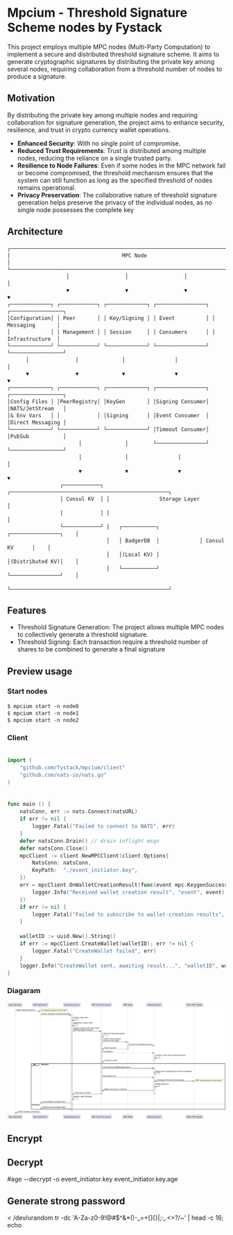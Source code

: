 # Mpcium - Threshold Signature Scheme nodes by Fystack

This project employs multiple MPC nodes (Multi-Party Computation) to implement a secure and distributed threshold signature scheme. It aims to generate cryptographic signatures by distributing the private key among several nodes, requiring collaboration from a threshold number of nodes to produce a signature.

## Motivation

By distributing the private key among multiple nodes and requiring collaboration for signature generation, the project aims to enhance security, resilience, and trust in crypto currency wallet operations.

- **Enhanced Security**: With no single point of compromise.
- **Reduced Trust Requirements**: Trust is distributed among multiple nodes, reducing the reliance on a single trusted party.
- **Resilience to Node Failures**: Even if some nodes in the MPC network fail or become compromised, the threshold mechanism ensures that the system can still function as long as the specified threshold of nodes remains operational.
- **Privacy Preservation**: The collaborative nature of threshold signature generation helps preserve the privacy of the individual nodes, as no single node possesses the complete key

## Architecture

```
┌─────────────────────────────────────────────────────────────────────────────────────┐
│                                    MPC Node                                         │
└─────────────────────────────────────────────────────────────────────────────────────┘
                   │                  │                  │                  │
                   ▼                  ▼                  ▼                  ▼
┌─────────────┐ ┌────────────┐ ┌─────────────┐ ┌────────────────┐ ┌─────────────────┐
│Configuration│ │ Peer       │ │ Key/Signing │ │ Event          │ │ Messaging       │
│             │ │ Management │ │ Session     │ │ Consumers      │ │ Infrastructure  │
└─────────────┘ └────────────┘ └─────────────┘ └────────────────┘ └─────────────────┘
      │               │              │                │                   │
      ▼               ▼              ▼                ▼                   ▼
┌─────────────┐ ┌────────────┐ ┌─────────────┐ ┌────────────────┐ ┌─────────────────┐
│Config Files │ │PeerRegistry│ │KeyGen       │ │Signing Consumer│ │NATS/JetStream   │
│& Env Vars   │ │            │ │Signing      │ │Event Consumer  │ │Direct Messaging │
└─────────────┘ └────────────┘ └─────────────┘ │Timeout Consumer│ │PubSub           │
                       │              │        └────────────────┘ └─────────────────┘
                       │              │                │                   │
                       ▼              ▼                ▼                   ▼
                 ┌────────────┐ ┌───────────────────────────────────────────────────┐
                 │ Consul KV  │ │                Storage Layer                      │
                 │            │ │                                                   │
                 └────────────┘ │   ┌───────────┐             ┌────────────────┐    │
                                │   │ BadgerDB  │             │ Consul KV      │    │
                                │   │(Local KV) │             │(Distributed KV)│    │
                                │   └───────────┘             └────────────────┘    │
                                └───────────────────────────────────────────────────┘
```

## Features

- Threshold Signature Generation: The project allows multiple MPC nodes to collectively generate a threshold signature.
- Threshold Signing: Each transaction require a threshold number of shares to be combined to generate a final signature

## Preview usage

### Start nodes

```shell
$ mpcium start -n node0
$ mpcium start -n node1
$ mpcium start -n node2

```

### Client

```go

import (
    "github.com/fystack/mpcium/client"
    "github.com/nats-io/nats.go"
)


func main () {
	natsConn, err := nats.Connect(natsURL)
	if err != nil {
		logger.Fatal("Failed to connect to NATS", err)
	}
	defer natsConn.Drain() // drain inflight msgs
	defer natsConn.Close()
	mpcClient := client.NewMPCClient(client.Options{
		NatsConn: natsConn,
		KeyPath:  "./event_initiator.key",
	})
	err = mpcClient.OnWalletCreationResult(func(event mpc.KeygenSuccessEvent) {
		logger.Info("Received wallet creation result", "event", event)
	})
	if err != nil {
		logger.Fatal("Failed to subscribe to wallet-creation results", err)
	}

	walletID := uuid.New().String()
	if err := mpcClient.CreateWallet(walletID); err != nil {
		logger.Fatal("CreateWallet failed", err)
	}
	logger.Info("CreateWallet sent, awaiting result...", "walletID", walletID)
}
```

### Diagaram

![Diagram](images/diagram.png)

## Encrypt

## Decrypt

#age --decrypt -o event_initiator.key event_initiator.key.age

## Generate strong password

< /dev/urandom tr -dc 'A-Za-z0-9!@#$^&\*()-\_=+[]{}|;:,.<>?/~' | head -c 16; echo
